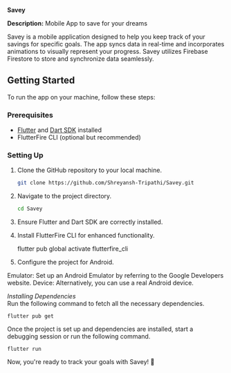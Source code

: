 **Savey**

**Description:** Mobile App to save for your dreams

Savey is a mobile application designed to help you keep track of your savings for specific goals. The app syncs data in real-time and incorporates animations to visually represent your progress. Savey utilizes Firebase Firestore to store and synchronize data seamlessly.

## Getting Started

To run the app on your machine, follow these steps:

### Prerequisites
- [Flutter](https://flutter.dev) and [Dart SDK](https://dart.dev) installed
- FlutterFire CLI (optional but recommended)

### Setting Up

1. Clone the GitHub repository to your local machine.

   ```bash
   git clone https://github.com/Shreyansh-Tripathi/Savey.git

2. Navigate to the project directory.

    ```bash
    cd Savey

3. Ensure Flutter and Dart SDK are correctly installed.

4. Install FlutterFire CLI for enhanced functionality.

   
    flutter pub global activate flutterfire_cli
5. Configure the project for Android.

Emulator: Set up an Android Emulator by referring to the Google Developers website.
Device: Alternatively, you can use a real Android device.

*Installing Dependencies*   
Run the following command to fetch all the necessary dependencies.
 

    flutter pub get

Once the project is set up and dependencies are installed, start a debugging session or run the following command.


    flutter run

 Now, you're ready to track your goals with Savey! 🚀   
